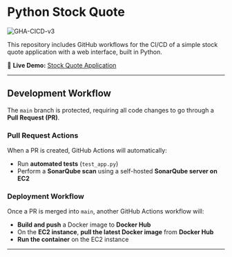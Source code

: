 # Python Stock Quote  
![GHA-CICD-v3](https://github.com/user-attachments/assets/7b09ba28-7cfb-42f3-a65d-94d60eb81205)

This repository includes GitHub workflows for the CI/CD of a simple stock quote application with a web interface, built in Python.

🚀 **Live Demo:** [Stock Quote Application](http://3.9.99.74/)  

---

## Development Workflow  
The `main` branch is protected, requiring all code changes to go through a **Pull Request (PR)**.  

### Pull Request Actions  
When a PR is created, GitHub Actions will automatically:  
- Run **automated tests** (`test_app.py`)  
- Perform a **SonarQube scan** using a self-hosted **SonarQube server on EC2**  

### Deployment Workflow  
Once a PR is merged into `main`, another GitHub Actions workflow will:  
- **Build and push** a Docker image to **Docker Hub**  
- On the **EC2 instance**, **pull the latest Docker image** from **Docker Hub**  
- **Run the container** on the EC2 instance  

---
